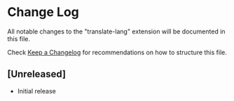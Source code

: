 # Change Log

All notable changes to the "translate-lang" extension will be documented in this file.

Check [Keep a Changelog](http://keepachangelog.com/) for recommendations on how to structure this file.

## [Unreleased]

- Initial release
